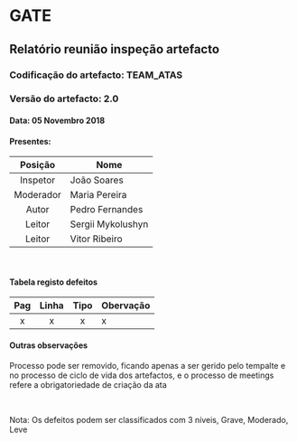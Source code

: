 # GATE
## Relatório reunião inspeção artefacto
### Codificação do artefacto: TEAM_ATAS
### Versão do artefacto: 2.0
#### Data: 05 Novembro 2018
#### Presentes:
|Posição|Nome
|:---:|---
|Inspetor|João Soares
|Moderador|Maria Pereira
|Autor|Pedro Fernandes
|Leitor|Sergii Mykolushyn
|Leitor|Vitor Ribeiro

</br>

#### Tabela registo defeitos
|Pag|Linha|Tipo|Obervação
|:---:|:---:|:---:|---
|x|x|x|x

#### Outras observações
Processo pode ser removido, ficando apenas a ser gerido pelo tempalte e no processo de ciclo de vida dos artefactos, e o processo de meetings refere a obrigatoriedade de criação da ata

</br>

Nota: Os defeitos podem ser classificados com 3 níveis, Grave, Moderado, Leve